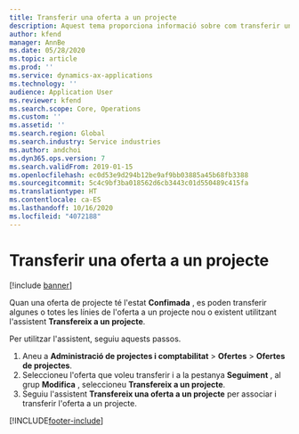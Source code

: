```yaml
---
title: Transferir una oferta a un projecte
description: Aquest tema proporciona informació sobre com transferir una oferta a un projecte nou o existent.
author: kfend
manager: AnnBe
ms.date: 05/28/2020
ms.topic: article
ms.prod: ''
ms.service: dynamics-ax-applications
ms.technology: ''
audience: Application User
ms.reviewer: kfend
ms.search.scope: Core, Operations
ms.custom: ''
ms.assetid: ''
ms.search.region: Global
ms.search.industry: Service industries
ms.author: andchoi
ms.dyn365.ops.version: 7
ms.search.validFrom: 2019-01-15
ms.openlocfilehash: ec0d53e9d294b12be9af9bb03885a45b68fb3388
ms.sourcegitcommit: 5c4c9bf3ba018562d6cb3443c01d550489c415fa
ms.translationtype: HT
ms.contentlocale: ca-ES
ms.lasthandoff: 10/16/2020
ms.locfileid: "4072188"
---
```

# <a name="transfer-a-quotation-to-a-project"></a>Transferir una oferta a un projecte

[!include [banner](../includes/banner.md)]

Quan una oferta de projecte té l'estat **Confimada** , es poden transferir algunes o totes les línies de l'oferta a un projecte nou o existent utilitzant l'assistent **Transfereix a un projecte**. 

Per utilitzar l'assistent, seguiu aquests passos.

1. Aneu a **Administració de projectes i comptabilitat** > **Ofertes** > **Ofertes de projectes**.
2. Seleccioneu l'oferta que voleu transferir i a la pestanya **Seguiment** , al grup **Modifica** , seleccioneu **Transfereix a un projecte**.
3. Seguiu l'assistent **Transfereix una oferta a un projecte** per associar i transferir l'oferta a un projecte.


[!INCLUDE[footer-include](../includes/footer-banner.md)]